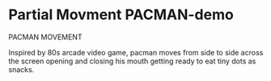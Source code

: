 # Partial Movment PACMAN-demo
PACMAN MOVEMENT  

Inspired by 80s arcade video game, pacman moves from side to side across the screen opening and closing his mouth getting ready to eat tiny dots as snacks.
